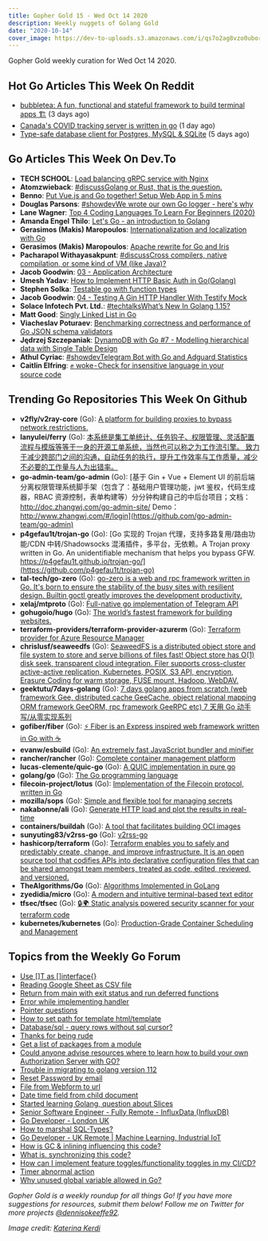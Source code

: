 ```yaml
---
title: Gopher Gold 15 - Wed Oct 14 2020
description: Weekly nuggets of Golang Gold
date: "2020-10-14"
cover_image: https://dev-to-uploads.s3.amazonaws.com/i/qs7o2ag8vzo0uborgc7v.png
---
```


Gopher Gold weekly curation for Wed Oct 14 2020.

## Hot Go Articles This Week On Reddit

- [bubbletea: A fun, functional and stateful framework to build terminal apps 🏗](https://www.reddit.com/r/golang/comments/j8rk2i/bubbletea_a_fun_functional_and_stateful_framework/) (3 days ago)
- [Canada's COVID tracking server is written in go](https://www.reddit.com/r/golang/comments/j9s1gy/canadas_covid_tracking_server_is_written_in_go/) (1 day ago)
- [Type-safe database client for Postgres, MySQL & SQLite](https://www.reddit.com/r/golang/comments/j7fs49/typesafe_database_client_for_postgres_mysql_sqlite/) (5 days ago)

## Go Articles This Week On Dev.To

- **TECH SCHOOL**: [Load balancing gRPC service with Nginx](https://dev.to/techschoolguru/load-balancing-grpc-service-with-nginx-3fio)
- **Atomzwieback**: [#discussGolang or Rust, that is the question.](https://dev.to/atomzwieback/golang-or-rust-that-is-the-question-57ep)
- **Benno**: [Put Vue.js and Go together! Setup Web App in 5 mins](https://dev.to/blueworrybear/put-vue-js-and-go-together-setup-web-app-in-5-mins-5h90)
- **Douglas Parsons**: [#showdevWe wrote our own Go logger - here's why](https://dev.to/dglsparsons/go-s-logging-libraries-are-all-too-complicated-we-wrote-our-own-here-s-why-1lo8)
- **Lane Wagner**: [Top 4 Coding Languages To Learn For Beginners (2020)](https://dev.to/wagslane/top-4-coding-languages-to-learn-for-beginners-2020-27ek)
- **Amanda Engel Thilo**: [Let's Go - an introduction to Golang](https://dev.to/itminds/let-s-go-an-introduction-to-golang-41pf)
- **Gerasimos (Makis) Maropoulos**: [Internationalization and localization with Go](https://dev.to/kataras/internationalization-and-localization-with-go-3b56)
- **Gerasimos (Makis) Maropoulos**: [Apache rewrite for Go and Iris](https://dev.to/kataras/apache-rewrite-for-go-and-iris-2j86)
- **Pacharapol Withayasakpunt**: [#discussCross compilers, native compilation, or some kind of VM (like Java)?](https://dev.to/patarapolw/cross-compilers-native-compilation-or-some-kind-of-vm-like-java-3l65)
- **Jacob Goodwin**: [03 - Application Architecture](https://dev.to/jacobsngoodwin/03-application-architecture-5jk)
- **Umesh Yadav**: [How to Implement HTTP Basic Auth in Go(Golang)](https://dev.to/umesh/how-to-implement-http-basic-auth-in-go-golang-43ac)
- **Stephen Solka**: [Testable go with function types](https://dev.to/trashhalo/testable-go-with-function-types-h99)
- **Jacob Goodwin**: [04 - Testing A Gin HTTP Handler With Testify Mock](https://dev.to/jacobsngoodwin/04-testing-first-gin-http-handler-9m0)
- **Solace Infotech Pvt. Ltd.**: [#techtalksWhat’s New In Golang 1.15?](https://dev.to/ltdsolace/what-s-new-in-golang-1-15-530l)
- **Matt Good**: [Singly Linked List in Go](https://dev.to/mattgood/singly-linked-list-in-go-3fgp)
- **Viacheslav Poturaev**: [Benchmarking correctness and performance of Go JSON schema validators](https://dev.to/vearutop/benchmarking-correctness-and-performance-of-go-json-schema-validators-3247)
- **Jędrzej Szczepaniak**: [DynamoDB with Go #7 - Modelling hierarchical data with Single Table Design](https://dev.to/jbszczepaniak/dynamodb-with-go-7-modelling-hierarchical-data-with-single-table-design-5510)
- **Athul Cyriac**: [#showdevTelegram Bot with Go and Adguard Statistics](https://dev.to/athulcajay/telegram-bot-with-adguard-data-3pp7)
- **Caitlin Elfring**: [✊ woke - Check for insensitive language in your source code](https://dev.to/caitlinelfring/woke-check-for-insensitive-language-in-your-source-code-2301)

## Trending Go Repositories This Week On Github

- **v2fly/v2ray-core** (Go): [A platform for building proxies to bypass network restrictions.](https://github.com/v2fly/v2ray-core)
- **lanyulei/ferry** (Go): [本系统是集工单统计、任务钩子、权限管理、灵活配置流程与模版等等于一身的开源工单系统，当然也可以称之为工作流引擎。 致力于减少跨部门之间的沟通，自动任务的执行，提升工作效率与工作质量，减少不必要的工作量与人为出错率。](https://github.com/lanyulei/ferry)
- **go-admin-team/go-admin** (Go): [基于 Gin + Vue + Element UI 的前后端分离权限管理系统脚手架（包含了：基础用户管理功能，jwt 鉴权，代码生成器，RBAC 资源控制，表单构建等）分分钟构建自己的中后台项目；文档：http://doc.zhangwj.com/go-admin-site/ Demo： http://www.zhangwj.com/#/login](https://github.com/go-admin-team/go-admin)
- **p4gefau1t/trojan-go** (Go): [Go 实现的 Trojan 代理，支持多路复用/路由功能/CDN 中转/Shadowsocks 混淆插件，多平台，无依赖。A Trojan proxy written in Go. An unidentifiable mechanism that helps you bypass GFW. https://p4gefau1t.github.io/trojan-go/](https://github.com/p4gefau1t/trojan-go)
- **tal-tech/go-zero** (Go): [go-zero is a web and rpc framework written in Go. It's born to ensure the stability of the busy sites with resilient design. Builtin goctl greatly improves the development productivity.](https://github.com/tal-tech/go-zero)
- **xelaj/mtproto** (Go): [Full-native go implementation of Telegram API](https://github.com/xelaj/mtproto)
- **gohugoio/hugo** (Go): [The world’s fastest framework for building websites.](https://github.com/gohugoio/hugo)
- **terraform-providers/terraform-provider-azurerm** (Go): [Terraform provider for Azure Resource Manager](https://github.com/terraform-providers/terraform-provider-azurerm)
- **chrislusf/seaweedfs** (Go): [SeaweedFS is a distributed object store and file system to store and serve billions of files fast! Object store has O(1) disk seek, transparent cloud integration. Filer supports cross-cluster active-active replication, Kubernetes, POSIX, S3 API, encryption, Erasure Coding for warm storage, FUSE mount, Hadoop, WebDAV.](https://github.com/chrislusf/seaweedfs)
- **geektutu/7days-golang** (Go): [7 days golang apps from scratch (web framework Gee, distributed cache GeeCache, object relational mapping ORM framework GeeORM, rpc framework GeeRPC etc) 7 天用 Go 动手写/从零实现系列](https://github.com/geektutu/7days-golang)
- **gofiber/fiber** (Go): [⚡️ Fiber is an Express inspired web framework written in Go with ☕️](https://github.com/gofiber/fiber)
- **evanw/esbuild** (Go): [An extremely fast JavaScript bundler and minifier](https://github.com/evanw/esbuild)
- **rancher/rancher** (Go): [Complete container management platform](https://github.com/rancher/rancher)
- **lucas-clemente/quic-go** (Go): [A QUIC implementation in pure go](https://github.com/lucas-clemente/quic-go)
- **golang/go** (Go): [The Go programming language](https://github.com/golang/go)
- **filecoin-project/lotus** (Go): [Implementation of the Filecoin protocol, written in Go](https://github.com/filecoin-project/lotus)
- **mozilla/sops** (Go): [Simple and flexible tool for managing secrets](https://github.com/mozilla/sops)
- **nakabonne/ali** (Go): [Generate HTTP load and plot the results in real-time](https://github.com/nakabonne/ali)
- **containers/buildah** (Go): [A tool that facilitates building OCI images](https://github.com/containers/buildah)
- **sunyuting83/v2rss-go** (Go): [v2rss-go](https://github.com/sunyuting83/v2rss-go)
- **hashicorp/terraform** (Go): [Terraform enables you to safely and predictably create, change, and improve infrastructure. It is an open source tool that codifies APIs into declarative configuration files that can be shared amongst team members, treated as code, edited, reviewed, and versioned.](https://github.com/hashicorp/terraform)
- **TheAlgorithms/Go** (Go): [Algorithms Implemented in GoLang](https://github.com/TheAlgorithms/Go)
- **zyedidia/micro** (Go): [A modern and intuitive terminal-based text editor](https://github.com/zyedidia/micro)
- **tfsec/tfsec** (Go): [🔒🌍 Static analysis powered security scanner for your terraform code](https://github.com/tfsec/tfsec)
- **kubernetes/kubernetes** (Go): [Production-Grade Container Scheduling and Management](https://github.com/kubernetes/kubernetes)

## Topics from the Weekly Go Forum

- [Use []T as []interface{}](https://forum.golangbridge.org/t/use-t-as-interface/20842)
- [Reading Google Sheet as CSV file](https://forum.golangbridge.org/t/reading-google-sheet-as-csv-file/20828)
- [Return from main with exit status and run deferred functions](https://forum.golangbridge.org/t/return-from-main-with-exit-status-and-run-deferred-functions/20841)
- [Error while implementing handler](https://forum.golangbridge.org/t/error-while-implementing-handler/20816)
- [Pointer questions](https://forum.golangbridge.org/t/pointer-questions/20835)
- [How to set path for template html/template](https://forum.golangbridge.org/t/how-to-set-path-for-template-html-template/20830)
- [Database/sql - query rows without sql cursor?](https://forum.golangbridge.org/t/database-sql-query-rows-without-sql-cursor/20819)
- [Thanks for being rude](https://forum.golangbridge.org/t/thanks-for-being-rude/20871)
- [Get a list of packages from a module](https://forum.golangbridge.org/t/get-a-list-of-packages-from-a-module/20846)
- [Could anyone advise resources where to learn how to build your own Authorization Server with GO?](https://forum.golangbridge.org/t/could-anyone-advise-resources-where-to-learn-how-to-build-your-own-authorization-server-with-go/20824)
- [Trouble in migrating to golang version 112](https://forum.golangbridge.org/t/trouble-in-migrating-to-golang-version-112/20866)
- [Reset Password by email](https://forum.golangbridge.org/t/reset-password-by-email/20833)
- [File from Webform to url](https://forum.golangbridge.org/t/file-from-webform-to-url/20829)
- [Date time field from child document](https://forum.golangbridge.org/t/date-time-field-from-child-document/20817)
- [Started learning Golang, question about Slices](https://forum.golangbridge.org/t/started-learning-golang-question-about-slices/20878)
- [Senior Software Engineer - Fully Remote - InfluxData (InfluxDB)](https://forum.golangbridge.org/t/senior-software-engineer-fully-remote-influxdata-influxdb/20868)
- [Go Developer - London UK](https://forum.golangbridge.org/t/go-developer-london-uk/20864)
- [How to marshal SQL-Types?](https://forum.golangbridge.org/t/how-to-marshal-sql-types/20859)
- [Go Developer - UK Remote | Machine Learning, Industrial IoT](https://forum.golangbridge.org/t/go-developer-uk-remote-machine-learning-industrial-iot/20876)
- [How is GC & inlining influencing this code?](https://forum.golangbridge.org/t/how-is-gc-inlining-influencing-this-code/20880)
- [What is. synchronizing this code?](https://forum.golangbridge.org/t/what-is-synchronizing-this-code/20881)
- [How can I implement feature toggles/functionality toggles in my CI/CD?](https://forum.golangbridge.org/t/how-can-i-implement-feature-toggles-functionality-toggles-in-my-ci-cd/20879)
- [Timer abnormal action](https://forum.golangbridge.org/t/timer-abnormal-action/20884)
- [Why unused global variable allowed in Go?](https://forum.golangbridge.org/t/why-unused-global-variable-allowed-in-go/20886)

_Gopher Gold is a weekly roundup for all things Go! If you have more suggestions for resources, submit them below! Follow me on Twitter for more projects [@dennisokeeffe92](https://twitter.com/dennisokeeffe92)._

_Image credit: [Katerina Kerdi](https://unsplash.com/@katekerdi)_
